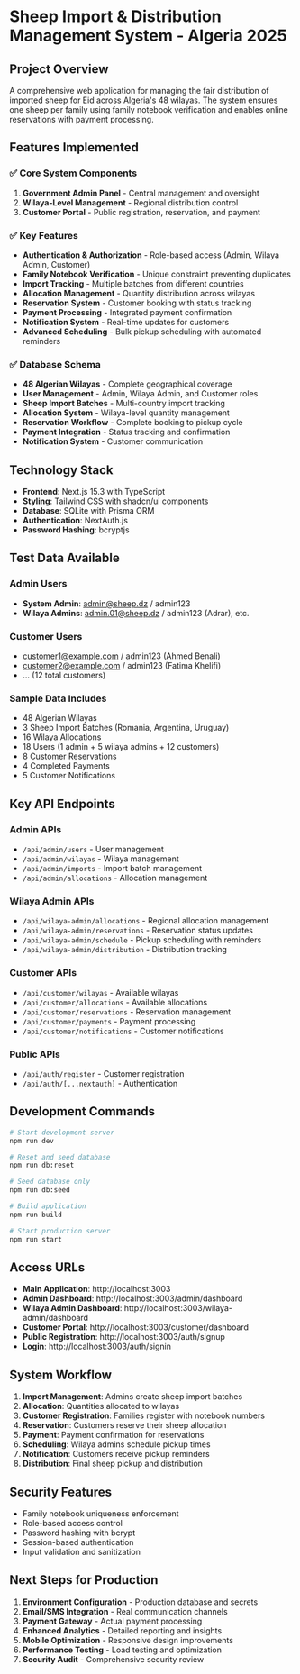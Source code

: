 # Sheep Import & Distribution Management System - Algeria 2025

## Project Overview
A comprehensive web application for managing the fair distribution of imported sheep for Eid across Algeria's 48 wilayas. The system ensures one sheep per family using family notebook verification and enables online reservations with payment processing.

## Features Implemented

### ✅ Core System Components
1. **Government Admin Panel** - Central management and oversight
2. **Wilaya-Level Management** - Regional distribution control
3. **Customer Portal** - Public registration, reservation, and payment

### ✅ Key Features
- **Authentication & Authorization** - Role-based access (Admin, Wilaya Admin, Customer)
- **Family Notebook Verification** - Unique constraint preventing duplicates
- **Import Tracking** - Multiple batches from different countries
- **Allocation Management** - Quantity distribution across wilayas
- **Reservation System** - Customer booking with status tracking
- **Payment Processing** - Integrated payment confirmation
- **Notification System** - Real-time updates for customers
- **Advanced Scheduling** - Bulk pickup scheduling with automated reminders

### ✅ Database Schema
- **48 Algerian Wilayas** - Complete geographical coverage
- **User Management** - Admin, Wilaya Admin, and Customer roles
- **Sheep Import Batches** - Multi-country import tracking
- **Allocation System** - Wilaya-level quantity management
- **Reservation Workflow** - Complete booking to pickup cycle
- **Payment Integration** - Status tracking and confirmation
- **Notification System** - Customer communication

## Technology Stack
- **Frontend**: Next.js 15.3 with TypeScript
- **Styling**: Tailwind CSS with shadcn/ui components
- **Database**: SQLite with Prisma ORM
- **Authentication**: NextAuth.js
- **Password Hashing**: bcryptjs

## Test Data Available

### Admin Users
- **System Admin**: admin@sheep.dz / admin123
- **Wilaya Admins**: admin.01@sheep.dz / admin123 (Adrar), etc.

### Customer Users
- customer1@example.com / admin123 (Ahmed Benali)
- customer2@example.com / admin123 (Fatima Khelifi)
- ... (12 total customers)

### Sample Data Includes
- 48 Algerian Wilayas
- 3 Sheep Import Batches (Romania, Argentina, Uruguay)
- 16 Wilaya Allocations
- 18 Users (1 admin + 5 wilaya admins + 12 customers)
- 8 Customer Reservations
- 4 Completed Payments
- 5 Customer Notifications

## Key API Endpoints

### Admin APIs
- `/api/admin/users` - User management
- `/api/admin/wilayas` - Wilaya management
- `/api/admin/imports` - Import batch management
- `/api/admin/allocations` - Allocation management

### Wilaya Admin APIs
- `/api/wilaya-admin/allocations` - Regional allocation management
- `/api/wilaya-admin/reservations` - Reservation status updates
- `/api/wilaya-admin/schedule` - Pickup scheduling with reminders
- `/api/wilaya-admin/distribution` - Distribution tracking

### Customer APIs
- `/api/customer/wilayas` - Available wilayas
- `/api/customer/allocations` - Available allocations
- `/api/customer/reservations` - Reservation management
- `/api/customer/payments` - Payment processing
- `/api/customer/notifications` - Customer notifications

### Public APIs
- `/api/auth/register` - Customer registration
- `/api/auth/[...nextauth]` - Authentication

## Development Commands
```bash
# Start development server
npm run dev

# Reset and seed database
npm run db:reset

# Seed database only
npm run db:seed

# Build application
npm run build

# Start production server
npm run start
```

## Access URLs
- **Main Application**: http://localhost:3003
- **Admin Dashboard**: http://localhost:3003/admin/dashboard
- **Wilaya Admin Dashboard**: http://localhost:3003/wilaya-admin/dashboard
- **Customer Portal**: http://localhost:3003/customer/dashboard
- **Public Registration**: http://localhost:3003/auth/signup
- **Login**: http://localhost:3003/auth/signin

## System Workflow
1. **Import Management**: Admins create sheep import batches
2. **Allocation**: Quantities allocated to wilayas
3. **Customer Registration**: Families register with notebook numbers
4. **Reservation**: Customers reserve their sheep allocation
5. **Payment**: Payment confirmation for reservations
6. **Scheduling**: Wilaya admins schedule pickup times
7. **Notification**: Customers receive pickup reminders
8. **Distribution**: Final sheep pickup and distribution

## Security Features
- Family notebook uniqueness enforcement
- Role-based access control
- Password hashing with bcrypt
- Session-based authentication
- Input validation and sanitization

## Next Steps for Production
1. **Environment Configuration** - Production database and secrets
2. **Email/SMS Integration** - Real communication channels
3. **Payment Gateway** - Actual payment processing
4. **Enhanced Analytics** - Detailed reporting and insights
5. **Mobile Optimization** - Responsive design improvements
6. **Performance Testing** - Load testing and optimization
7. **Security Audit** - Comprehensive security review
